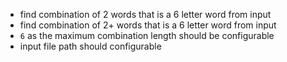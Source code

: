 * find combination of 2 words that is a 6 letter word from input
* find combination of 2+ words that is a 6 letter word from input
* `6` as the maximum combination length should be configurable
* input file path should configurable